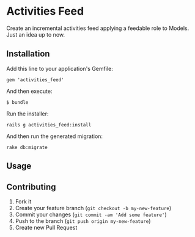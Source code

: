 # Activities Feed

Create an incremental activities feed applying a feedable role to Models.
Just an idea up to now.

## Installation

Add this line to your application's Gemfile:

    gem 'activities_feed'

And then execute:

    $ bundle

Run the installer:

    rails g activities_feed:install

And then run the generated migration:

    rake db:migrate

## Usage


## Contributing

1. Fork it
2. Create your feature branch (`git checkout -b my-new-feature`)
3. Commit your changes (`git commit -am 'Add some feature'`)
4. Push to the branch (`git push origin my-new-feature`)
5. Create new Pull Request
